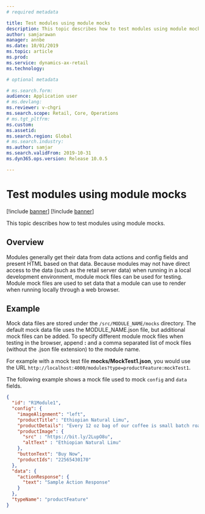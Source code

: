 ```yaml
---
# required metadata

title: Test modules using module mocks
description: This topic describes how to test modules using module mocks. 
author: samjarawan
manager: annbe
ms.date: 10/01/2019
ms.topic: article
ms.prod: 
ms.service: dynamics-ax-retail
ms.technology: 

# optional metadata

# ms.search.form: 
audience: Application user
# ms.devlang: 
ms.reviewer: v-chgri
ms.search.scope: Retail, Core, Operations
# ms.tgt_pltfrm: 
ms.custom: 
ms.assetid: 
ms.search.region: Global
# ms.search.industry: 
ms.author: samjar
ms.search.validFrom: 2019-10-31
ms.dyn365.ops.version: Release 10.0.5

---
```

# Test modules using module mocks

[!include [banner](../includes/preview-banner.md)]
[!include [banner](../includes/banner.md)]

This topic describes how to test modules using module mocks.

## Overview

Modules generally get their data from data actions and config fields and present HTML based on that data. Because modules may not have direct access to the data (such as the retail server data) when running in a local development environment, module mock files can be used for testing. Module mock files are used to set data that a module can use to render when running locally through a web browser. 

## Example

Mock data files are stored under the `/src/MODULE_NAME/mocks` directory. The default mock data file uses the MODULE_NAME.json file, but additional mock files can be added. To specify different module mock files when testing in the browser, append **:** and a comma separated list of mock files (without the .json file extension) to the module name. 

For example with a mock test file **mocks/MockTest1.json**, you would use the URL `http://localhost:4000/modules?type=productFeature:mockTest1`.

The following example shows a mock file used to mock `config` and `data` fields.
```json
{
  "id": "R1Module1",
  "config": {
    "imageAlignment": "left",
    "productTitle": "Ethiopian Natural Limu",
    "productDetails": "Every 12 oz bag of our coffee is small batch roasted per order to guarantee freshness.  Available in a light or medium-dark roast.",
    "productImage": {
      "src" : "https://bit.ly/2LupO8u",
      "altText" : "Ethiopian Natural Limu"
    },
    "buttonText": "Buy Now",
    "productIds": "22565430170"
  },
  "data": {
    "actionResponse": {
      "text": "Sample Action Response"
    }
  },
  "typeName": "productFeature"
}
```
